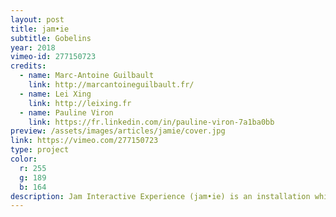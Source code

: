 ```yaml
---
layout: post
title: jam•ie
subtitle: Gobelins
year: 2018
vimeo-id: 277150723
credits:
  - name: Marc-Antoine Guilbault
    link: http://marcantoineguilbault.fr/
  - name: Lei Xing
    link: http://leixing.fr
  - name: Pauline Viron
    link: https://fr.linkedin.com/in/pauline-viron-7a1ba0bb
preview: /assets/images/articles/jamie/cover.jpg
link: https://vimeo.com/277150723
type: project
color:
  r: 255
  g: 189
  b: 164
description: Jam Interactive Experience (jam•ie) is an installation which gives anyone the opportunity to make harmonic music. For neophytes to musicians, everyone can experiment in this jam with intuitive and innovative instruments. The installation has been and will continue to be exposed in Paris.
---
```

